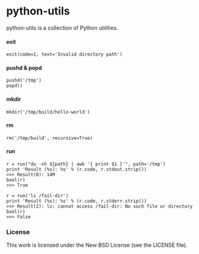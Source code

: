 python-utils
============

python-utils is a collection of Python utilities.

#### exit

    exit(code=1, text='Invalid directory path')

#### pushd & popd

    pushd('/tmp')
    popd()

#### mkdir

    mkdir('/tmp/build/hello-world')

#### rm

    rm('/tmp/build', recursive=True)

#### run

    r = run("du -sh ${path} | awk '{ print $1 }'", path='/tmp')
    print 'Result (%s): %s' % (r.code, r.stdout.strip())
    >>> Result(0): 14M
    bool(r)
    >>> True

    r = run('ls /fail-dir')
    print 'Result (%s): %s' % (r.code, r.stderr.strip())
    >>> Result(2): ls: cannot access /fail-dir: No such file or directory
    bool(r)
    >>> False

### License

This work is licensed under the New BSD License (see the LICENSE file).
